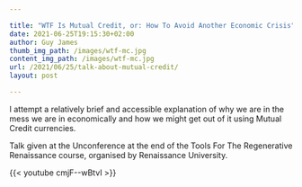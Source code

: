 ```yaml
---

title: "WTF Is Mutual Credit, or: How To Avoid Another Economic Crisis"
date: 2021-06-25T19:15:30+02:00
author: Guy James
thumb_img_path: /images/wtf-mc.jpg
content_img_path: /images/wtf-mc.jpg
url: /2021/06/25/talk-about-mutual-credit/
layout: post

---
```


I attempt a relatively brief and accessible explanation of why we are in the mess we are in economically and how we might get out of it using Mutual Credit currencies.

Talk given at the Unconference at the end of the Tools For The Regenerative Renaissance course, organised by Renaissance University.

{{< youtube cmjF--wBtvI >}}
